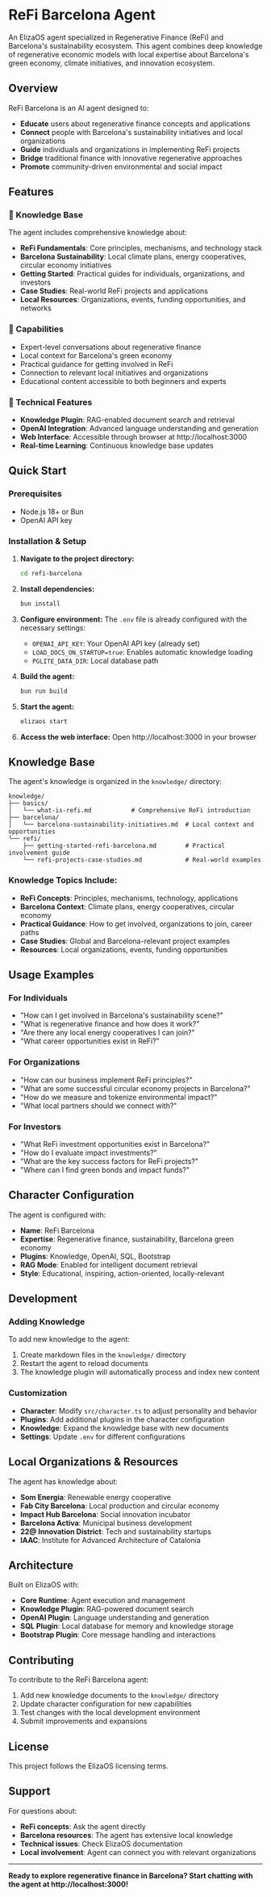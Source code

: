 # ReFi Barcelona Agent

An ElizaOS agent specialized in Regenerative Finance (ReFi) and Barcelona's sustainability ecosystem. This agent combines deep knowledge of regenerative economic models with local expertise about Barcelona's green economy, climate initiatives, and innovation ecosystem.

## Overview

ReFi Barcelona is an AI agent designed to:
- **Educate** users about regenerative finance concepts and applications
- **Connect** people with Barcelona's sustainability initiatives and local organizations  
- **Guide** individuals and organizations in implementing ReFi projects
- **Bridge** traditional finance with innovative regenerative approaches
- **Promote** community-driven environmental and social impact

## Features

### 🧠 Knowledge Base
The agent includes comprehensive knowledge about:
- **ReFi Fundamentals**: Core principles, mechanisms, and technology stack
- **Barcelona Sustainability**: Local climate plans, energy cooperatives, circular economy initiatives
- **Getting Started**: Practical guides for individuals, organizations, and investors
- **Case Studies**: Real-world ReFi projects and applications
- **Local Resources**: Organizations, events, funding opportunities, and networks

### 🤖 Capabilities
- Expert-level conversations about regenerative finance
- Local context for Barcelona's green economy
- Practical guidance for getting involved in ReFi
- Connection to relevant local initiatives and organizations
- Educational content accessible to both beginners and experts

### 🔧 Technical Features
- **Knowledge Plugin**: RAG-enabled document search and retrieval
- **OpenAI Integration**: Advanced language understanding and generation
- **Web Interface**: Accessible through browser at http://localhost:3000
- **Real-time Learning**: Continuous knowledge base updates

## Quick Start

### Prerequisites
- Node.js 18+ or Bun
- OpenAI API key

### Installation & Setup

1. **Navigate to the project directory:**
   ```bash
   cd refi-barcelona
   ```

2. **Install dependencies:**
   ```bash
   bun install
   ```

3. **Configure environment:**
   The `.env` file is already configured with the necessary settings:
   - `OPENAI_API_KEY`: Your OpenAI API key (already set)
   - `LOAD_DOCS_ON_STARTUP=true`: Enables automatic knowledge loading
   - `PGLITE_DATA_DIR`: Local database path

4. **Build the agent:**
   ```bash
   bun run build
   ```

5. **Start the agent:**
   ```bash
   elizaos start
   ```

6. **Access the web interface:**
   Open http://localhost:3000 in your browser

## Knowledge Base

The agent's knowledge is organized in the `knowledge/` directory:

```
knowledge/
├── basics/
│   └── what-is-refi.md           # Comprehensive ReFi introduction
├── barcelona/
│   └── barcelona-sustainability-initiatives.md  # Local context and opportunities
└── refi/
    ├── getting-started-refi-barcelona.md        # Practical involvement guide
    └── refi-projects-case-studies.md            # Real-world examples
```

### Knowledge Topics Include:
- **ReFi Concepts**: Principles, mechanisms, technology, applications
- **Barcelona Context**: Climate plans, energy cooperatives, circular economy
- **Practical Guidance**: How to get involved, organizations to join, career paths
- **Case Studies**: Global and Barcelona-relevant project examples
- **Resources**: Local organizations, events, funding opportunities

## Usage Examples

### For Individuals
- "How can I get involved in Barcelona's sustainability scene?"
- "What is regenerative finance and how does it work?"
- "Are there any local energy cooperatives I can join?"
- "What career opportunities exist in ReFi?"

### For Organizations
- "How can our business implement ReFi principles?"
- "What are some successful circular economy projects in Barcelona?"
- "How do we measure and tokenize environmental impact?"
- "What local partners should we connect with?"

### For Investors
- "What ReFi investment opportunities exist in Barcelona?"
- "How do I evaluate impact investments?"
- "What are the key success factors for ReFi projects?"
- "Where can I find green bonds and impact funds?"

## Character Configuration

The agent is configured with:
- **Name**: ReFi Barcelona
- **Expertise**: Regenerative finance, sustainability, Barcelona green economy
- **Plugins**: Knowledge, OpenAI, SQL, Bootstrap
- **RAG Mode**: Enabled for intelligent document retrieval
- **Style**: Educational, inspiring, action-oriented, locally-relevant

## Development

### Adding Knowledge
To add new knowledge to the agent:

1. Create markdown files in the `knowledge/` directory
2. Restart the agent to reload documents
3. The knowledge plugin will automatically process and index new content

### Customization
- **Character**: Modify `src/character.ts` to adjust personality and behavior
- **Plugins**: Add additional plugins in the character configuration
- **Knowledge**: Expand the knowledge base with new documents
- **Settings**: Update `.env` for different configurations

## Local Organizations & Resources

The agent has knowledge about:
- **Som Energia**: Renewable energy cooperative
- **Fab City Barcelona**: Local production and circular economy
- **Impact Hub Barcelona**: Social innovation incubator
- **Barcelona Activa**: Municipal business development
- **22@ Innovation District**: Tech and sustainability startups
- **IAAC**: Institute for Advanced Architecture of Catalonia

## Architecture

Built on ElizaOS with:
- **Core Runtime**: Agent execution and management
- **Knowledge Plugin**: RAG-powered document search
- **OpenAI Plugin**: Language understanding and generation
- **SQL Plugin**: Local database for memory and knowledge storage
- **Bootstrap Plugin**: Core message handling and interactions

## Contributing

To contribute to the ReFi Barcelona agent:
1. Add new knowledge documents to the `knowledge/` directory
2. Update character configuration for new capabilities
3. Test changes with the local development environment
4. Submit improvements and expansions

## License

This project follows the ElizaOS licensing terms.

## Support

For questions about:
- **ReFi concepts**: Ask the agent directly
- **Barcelona resources**: The agent has extensive local knowledge
- **Technical issues**: Check ElizaOS documentation
- **Local involvement**: Agent can connect you with relevant organizations

---

**Ready to explore regenerative finance in Barcelona? Start chatting with the agent at http://localhost:3000!**
